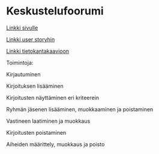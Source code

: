 # Keskustelufoorumi

[Linkki sivulle](https://peaceful-plains-52396.herokuapp.com/)

[Linkki user storyhin](documents/user_stories.md)

[Linkki tietokantakaavioon](documents/tietokantakaavio.pdf)

Toimintoja:

Kirjautuminen

Kirjoituksen lisääminen

Kirjoitusten näyttäminen eri kriteerein

Ryhmän jäsenen lisääminen, muokkaaminen ja poistaminen

Vastineen laatiminen ja muokkaus

Kirjoitusten poistaminen

Aiheiden määrittely, muokkaus ja poisto
